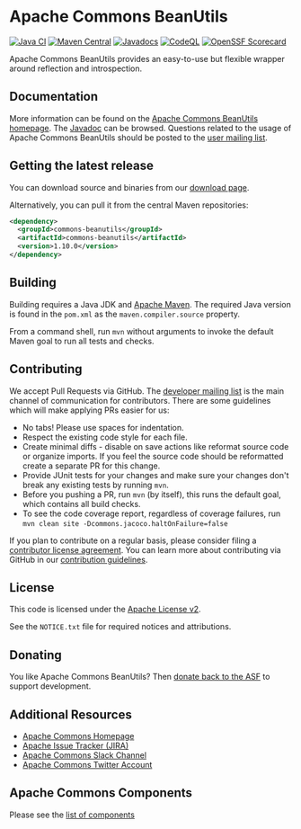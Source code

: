 <!---
 Licensed to the Apache Software Foundation (ASF) under one or more
 contributor license agreements.  See the NOTICE file distributed with
 this work for additional information regarding copyright ownership.
 The ASF licenses this file to You under the Apache License, Version 2.0
 (the "License"); you may not use this file except in compliance with
 the License.  You may obtain a copy of the License at

      http://www.apache.org/licenses/LICENSE-2.0

 Unless required by applicable law or agreed to in writing, software
 distributed under the License is distributed on an "AS IS" BASIS,
 WITHOUT WARRANTIES OR CONDITIONS OF ANY KIND, either express or implied.
 See the License for the specific language governing permissions and
 limitations under the License.
-->
<!---
 +======================================================================+
 |****                                                              ****|
 |****      THIS FILE IS GENERATED BY THE COMMONS BUILD PLUGIN      ****|
 |****                    DO NOT EDIT DIRECTLY                      ****|
 |****                                                              ****|
 +======================================================================+
 | TEMPLATE FILE: readme-md-template.md                                 |
 | commons-build-plugin/trunk/src/main/resources/commons-xdoc-templates |
 +======================================================================+
 |                                                                      |
 | 1) Re-generate using: mvn commons-build:readme-md                    |
 |                                                                      |
 | 2) Set the following properties in the component's pom:              |
 |    - commons.componentid (required, alphabetic, lower case)          |
 |    - commons.release.version (required)                              |
 |                                                                      |
 | 3) Example Properties                                                |
 |                                                                      |
 |  <properties>                                                        |
 |    <commons.componentid>math</commons.componentid>                   |
 |    <commons.release.version>1.2</commons.release.version>            |
 |  </properties>                                                       |
 |                                                                      |
 +======================================================================+
--->
Apache Commons BeanUtils
===================

[![Java CI](https://github.com/apache/commons-beanutils/actions/workflows/maven.yml/badge.svg)](https://github.com/apache/commons-beanutils/actions/workflows/maven.yml)
[![Maven Central](https://img.shields.io/maven-central/v/commons-beanutils/commons-beanutils?label=Maven%20Central)](https://search.maven.org/artifact/commons-beanutils/commons-beanutils)
[![Javadocs](https://javadoc.io/badge/commons-beanutils/commons-beanutils/1.10.0.svg)](https://javadoc.io/doc/commons-beanutils/commons-beanutils/1.10.0)
[![CodeQL](https://github.com/apache/commons-beanutils/actions/workflows/codeql-analysis.yml/badge.svg)](https://github.com/apache/commons-beanutils/actions/workflows/codeql-analysis.yml)
[![OpenSSF Scorecard](https://api.securityscorecards.dev/projects/github.com/apache/commons-beanutils/badge)](https://api.securityscorecards.dev/projects/github.com/apache/commons-beanutils)

Apache Commons BeanUtils provides an easy-to-use but flexible wrapper around reflection and introspection.

Documentation
-------------

More information can be found on the [Apache Commons BeanUtils homepage](https://commons.apache.org/proper/commons-beanutils).
The [Javadoc](https://commons.apache.org/proper/commons-beanutils/apidocs) can be browsed.
Questions related to the usage of Apache Commons BeanUtils should be posted to the [user mailing list](https://commons.apache.org/mail-lists.html).

Getting the latest release
--------------------------
You can download source and binaries from our [download page](https://commons.apache.org/proper/commons-beanutils/download_beanutils.cgi).

Alternatively, you can pull it from the central Maven repositories:

```xml
<dependency>
  <groupId>commons-beanutils</groupId>
  <artifactId>commons-beanutils</artifactId>
  <version>1.10.0</version>
</dependency>
```

Building
--------

Building requires a Java JDK and [Apache Maven](https://maven.apache.org/).
The required Java version is found in the `pom.xml` as the `maven.compiler.source` property.

From a command shell, run `mvn` without arguments to invoke the default Maven goal to run all tests and checks.

Contributing
------------

We accept Pull Requests via GitHub. The [developer mailing list](https://commons.apache.org/mail-lists.html) is the main channel of communication for contributors.
There are some guidelines which will make applying PRs easier for us:
+ No tabs! Please use spaces for indentation.
+ Respect the existing code style for each file.
+ Create minimal diffs - disable on save actions like reformat source code or organize imports. If you feel the source code should be reformatted create a separate PR for this change.
+ Provide JUnit tests for your changes and make sure your changes don't break any existing tests by running `mvn`.
+ Before you pushing a PR, run `mvn` (by itself), this runs the default goal, which contains all build checks.
+ To see the code coverage report, regardless of coverage failures, run `mvn clean site -Dcommons.jacoco.haltOnFailure=false`

If you plan to contribute on a regular basis, please consider filing a [contributor license agreement](https://www.apache.org/licenses/#clas).
You can learn more about contributing via GitHub in our [contribution guidelines](CONTRIBUTING.md).

License
-------
This code is licensed under the [Apache License v2](https://www.apache.org/licenses/LICENSE-2.0).

See the `NOTICE.txt` file for required notices and attributions.

Donating
--------
You like Apache Commons BeanUtils? Then [donate back to the ASF](https://www.apache.org/foundation/contributing.html) to support development.

Additional Resources
--------------------

+ [Apache Commons Homepage](https://commons.apache.org/)
+ [Apache Issue Tracker (JIRA)](https://issues.apache.org/jira/browse/BEANUTILS)
+ [Apache Commons Slack Channel](https://the-asf.slack.com/archives/C60NVB8AD)
+ [Apache Commons Twitter Account](https://twitter.com/ApacheCommons)

Apache Commons Components
-------------------------

Please see the [list of components](https://commons.apache.org/components.html)
